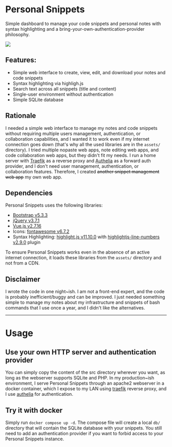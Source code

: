 # Personal Snippets
Simple dashboard to manage your code snippets and personal notes with syntax highlighting and a bring-your-own-authentication-provider philosophy.

![](https://github.com/Maiux92/personal-snippets/raw/refs/heads/main/misc/screen.gif)

## Features:
- Simple web interface to create, view, edit, and download your notes and code snippets
- Syntax highlighting via highligh.js
- Search text across all snippets (title and content)
- Single-user environment without authentication
- Simple SQLite database

## Rationale
I needed a simple web interface to manage my notes and code snippets without requiring multiple users management, authentication, or collaboration capabilities, and I wanted it to work even if my internet connection goes down (that's why all the used libraries are in the `assets/` directory). I tried multiple nopaste web apps, note editing web apps, and code collaboration web apps, but they didn't fit my needs.
I run a home server with [Traefik](https://traefik.io/traefik/) as a reverse proxy and [Authelia](https://www.authelia.com/) as a forward auth provider, and I don't need user management, authentication, or collaboration features. Therefore, I created ~~another snippet management web app~~ my own web app.

## Dependencies
Personal Snippets uses the following libraries:
- [Bootstrap v5.3.3](https://getbootstrap.com/)
- [jQuery v3.7.1](https://jquery.com/)
- [Vue.js v2.7.16](https://vuejs.org/)
- Icons: [fontawesome v6.7.2](https://fontawesome.com/)
- Syntax Highlighting: [highlight.js v11.10.0](https://highlightjs.org/) with [highlightjs-line-numbers v2.9.0](https://github.com/wcoder/highlightjs-line-numbers.js) plugin

To ensure Personal Snippets works even in the absence of an active internet connection, it loads these libraries from the `assets/` directory and not from a CDN.

## Disclaimer
I wrote the code in one night~ish. I am not a front-end expert, and the code is probably inefficient/buggy and can be improved. I just needed something simple to manage my notes about my infrastructure and snippets of bash commands that I use once a year, and I didn't like the alternatives. 

---
# Usage
## Use your own HTTP server and authentication provider
You can simply copy the content of the src directory wherever you want, as long as the webserver supports SQLite and PHP.
In my production~ish environment, I serve Personal Snippets through an apache2 webserver in a docker container, which I expose to my LAN using [traefik](https://traefik.io/traefik/) reverse proxy, and I use [authelia](https://www.authelia.com/) for authentication.

## Try it with docker
Simply run ``docker compose up -d``.
The compose file will create a local `db/` directory that will contain the SQLite database with your snippets.
You still need to add an authentication provider if you want to forbid access to your Personal Snippets instance.
